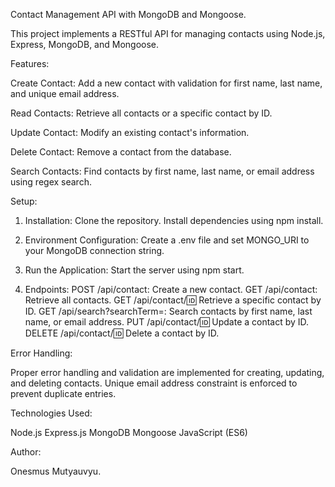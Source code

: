 Contact Management API with MongoDB and Mongoose.

This project implements a RESTful API for managing contacts using Node.js, Express, MongoDB, and Mongoose.


Features:

Create Contact: Add a new contact with validation for first name, last name, and unique email address.

Read Contacts: Retrieve all contacts or a specific contact by ID.

Update Contact: Modify an existing contact's information.

Delete Contact: Remove a contact from the database.

Search Contacts: Find contacts by first name, last name, or email address using regex search.

Setup:

1. Installation:
Clone the repository.
Install dependencies using npm install.

2. Environment Configuration:
Create a .env file and set MONGO_URI to your MongoDB connection string.

3. Run the Application:
Start the server using npm start.

4. Endpoints:
POST /api/contact: Create a new contact.
GET /api/contact: Retrieve all contacts.
GET /api/contact/:id: Retrieve a specific contact by ID.
GET /api/search?searchTerm=<term>: Search contacts by first name, last name, or email address.
PUT /api/contact/:id: Update a contact by ID.
DELETE /api/contact/:id: Delete a contact by ID.


Error Handling:

Proper error handling and validation are implemented for creating, updating, and deleting contacts.
Unique email address constraint is enforced to prevent duplicate entries.

Technologies Used:

Node.js
Express.js
MongoDB
Mongoose
JavaScript (ES6)

Author:

Onesmus Mutyauvyu.
